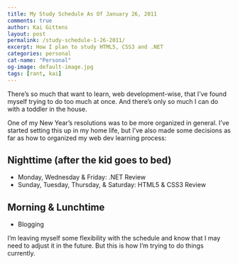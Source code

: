 ```yaml
---
title: My Study Schedule As Of January 26, 2011
comments: true
author: Kai Gittens
layout: post
permalink: /study-schedule-1-26-2011/
excerpt: How I plan to study HTML5, CSS3 and .NET
categories: personal
cat-name: "Personal"
og-image: default-image.jpg
tags: [rant, kai]
---
```

There’s so much that want to learn, web development-wise, that I’ve found myself trying to do too much at once. And there’s only so much I can do with a toddler in the house.

One of my New Year’s resolutions was to be more organized in general. I’ve started setting this up in my home life, but I’ve also made some decisions as far as how to organized my web dev learning process:

## Nighttime (after the kid goes to bed)

*   Monday, Wednesday & Friday: .NET Review
*   Sunday, Tuesday, Thursday, & Saturday: HTML5 & CSS3 Review

## Morning & Lunchtime

*   Blogging

I’m leaving myself some flexibility with the schedule and know that I may need to adjust it in the future. But this is how I’m trying to do things currently.